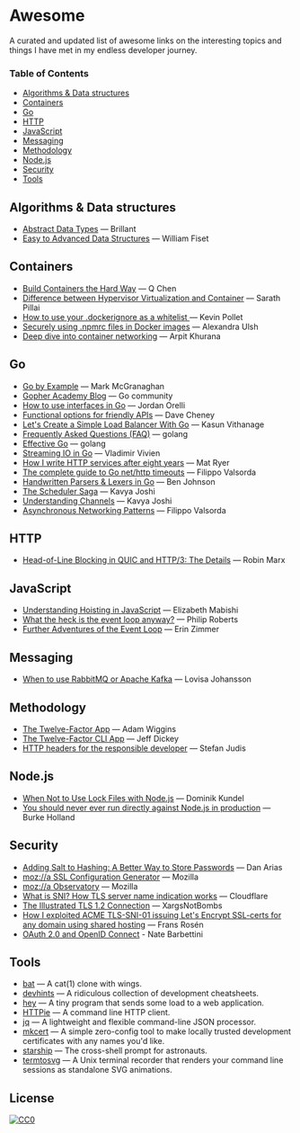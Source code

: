 # Awesome

A curated and updated list of awesome links on the interesting topics and things I have met in my endless developer
journey.

### Table of Contents

- [Algorithms & Data structures](#algorithms--data-structures)
- [Containers](#containers)
- [Go](#go)
- [HTTP](#http)
- [JavaScript](#javascript)
- [Messaging](#messaging)
- [Methodology](#methodology)
- [Node.js](#nodejs)
- [Security](#security)
- [Tools](#tools)

## Algorithms & Data structures

- [Abstract Data Types](https://brilliant.org/wiki/priority-queues/) — Brillant
- [Easy to Advanced Data Structures](https://www.udemy.com/course/introduction-to-data-structures/) — William Fiset

## Containers

- [Build Containers the Hard Way](https://containers.gitbook.io/build-containers-the-hard-way/) — Q Chen
- [Difference between Hypervisor Virtualization and Container](https://www.slashroot.in/difference-between-hypervisor-virtualization-and-container-virtualization)
  — Sarath Pillai
- [How to use your .dockerignore as a whitelist ](https://dev.to/kevinpollet/how-to-use-your-dockerignore-as-a-whitelist-3b77)
  — Kevin Pollet
- [Securely using .npmrc files in Docker images](https://www.alexandraulsh.com/2018/06/25/docker-npmrc-security/) —
  Alexandra Ulsh
- [Deep dive into container networking](https://medium.com/@arpitkh96/basics-of-container-networking-with-linux-part-1-3a3cdc64c87a)
  — Arpit Khurana

## Go

- [Go by Example](https://gobyexample.com/) — Mark McGranaghan
- [Gopher Academy Blog](https://blog.gopheracademy.com) — Go community
- [How to use interfaces in Go](https://jordanorelli.com/post/32665860244/how-to-use-interfaces-in-go) — Jordan Orelli
- [Functional options for friendly APIs](https://dave.cheney.net/2014/10/17/functional-options-for-friendly-apis) — Dave
  Cheney
- [Let's Create a Simple Load Balancer With Go](https://kasvith.me/posts/lets-create-a-simple-lb-go/) — Kasun Vithanage
- [Frequently Asked Questions (FAQ)](https://golang.org/doc/faq) — golang
- [Effective Go](https://golang.org/doc/effective_go.html) — golang
- [Streaming IO in Go](https://medium.com/learning-the-go-programming-language/streaming-io-in-go-d93507931185) —
  Vladimir Vivien
- [How I write HTTP services after eight years](https://pace.dev/blog/2018/05/09/how-I-write-http-services-after-eight-years)
  — Mat Ryer
- [The complete guide to Go net/http timeouts](https://blog.cloudflare.com/the-complete-guide-to-golang-net-http-timeouts/)
  — Filippo Valsorda
- [Handwritten Parsers & Lexers in Go](https://blog.gopheracademy.com/advent-2014/parsers-lexers/) — Ben Johnson
- [The Scheduler Saga](https://www.youtube.com/watch?v=YHRO5WQGh0k) — Kavya Joshi
- [Understanding Channels](https://www.youtube.com/watch?v=KBZlN0izeiY) — Kavya Joshi
- [Asynchronous Networking Patterns](https://www.youtube.com/watch?v=afSiVelXDTQ&t=3s) — Filippo Valsorda

## HTTP

- [Head-of-Line Blocking in QUIC and HTTP/3: The Details](https://calendar.perfplanet.com/2020/head-of-line-blocking-in-quic-and-http-3-the-details/)
  — Robin Marx

## JavaScript

- [Understanding Hoisting in JavaScript](https://scotch.io/tutorials/understanding-hoisting-in-javascript) — Elizabeth
  Mabishi
- [What the heck is the event loop anyway?](https://www.youtube.com/watch?v=8aGhZQkoFbQ) — Philip Roberts
- [Further Adventures of the Event Loop](https://www.youtube.com/watch?v=u1kqx6AenYw) — Erin Zimmer

## Messaging

- [When to use RabbitMQ or Apache Kafka](https://www.cloudamqp.com/blog/2019-12-12-when-to-use-rabbitmq-or-apache-kafka.html)
  — Lovisa Johansson

## Methodology

- [The Twelve-Factor App](https://12factor.net/) — Adam Wiggins
- [The Twelve-Factor CLI App](https://medium.com/@jdxcode/12-factor-cli-apps-dd3c227a0e46) — Jeff Dickey
- [HTTP headers for the responsible developer](https://www.twilio.com/blog/a-http-headers-for-the-responsible-developer)
  — Stefan Judis

## Node.js

- [When Not to Use Lock Files with Node.js](https://www.twilio.com/blog/lockfiles-nodejs) — Dominik Kundel
- [You should never ever run directly against Node.js in production](https://www.freecodecamp.org/news/you-should-never-ever-run-directly-against-node-js-in-production-maybe-7fdfaed51ec6/)
  — Burke Holland

## Security

- [Adding Salt to Hashing: A Better Way to Store Passwords](https://auth0.com/blog/adding-salt-to-hashing-a-better-way-to-store-passwords/)
  — Dan Arias
- [moz://a SSL Configuration Generator](https://ssl-config.mozilla.org/) — Mozilla
- [moz://a Observatory](https://observatory.mozilla.org/) — Mozilla
- [What is SNI? How TLS server name indication works](https://www.cloudflare.com/fr-fr/learning/ssl/what-is-sni/) —
  Cloudflare
- [The Illustrated TLS 1.2 Connection](https://tls12.xargs.org/) — XargsNotBombs
- [How I exploited ACME TLS-SNI-01 issuing Let's Encrypt SSL-certs for any domain using shared hosting](https://labs.detectify.com/2018/01/12/how-i-exploited-acme-tls-sni-01-issuing-lets-encrypt-ssl-certs-for-any-domain-using-shared-hosting/)
  — Frans Rosén
- [OAuth 2.0 and OpenID Connect](https://www.youtube.com/watch?v=996OiexHze0&ab_channel=OktaDev) - Nate Barbettini

## Tools

- [bat](https://github.com/sharkdp/bat) — A cat(1) clone with wings.
- [devhints](https://devhints.io/) — A ridiculous collection of development cheatsheets.
- [hey](https://github.com/rakyll/hey#readme) — A tiny program that sends some load to a web application.
- [HTTPie](https://github.com/jakubroztocil/httpie#readme) — A command line HTTP client.
- [jq](https://github.com/stedolan/jq#readme) — A lightweight and flexible command-line JSON processor.
- [mkcert](https://mkcert.dev) — A simple zero-config tool to make locally trusted development certificates with any
  names you'd like.
- [starship](https://starship.rs/) — The cross-shell prompt for astronauts.
- [termtosvg](https://github.com/nbedos/termtosvg#readme) — A Unix terminal recorder that renders your command line
  sessions as standalone SVG animations.

## License

[![CC0](http://mirrors.creativecommons.org/presskit/buttons/88x31/svg/cc-zero.svg)](./LICENSE)
